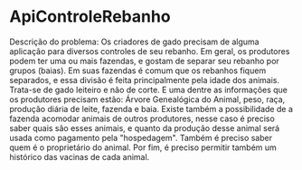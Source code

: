 # ApiControleRebanho
Descrição do problema:
Os criadores de gado precisam de alguma aplicação para diversos controles de seu rebanho. Em geral, os produtores podem ter uma ou mais fazendas, e gostam de separar seu rebanho por grupos (baias). Em suas fazendas é comum que os rebanhos fiquem separados, e essa divisão é feita principalmente pela idade dos animais.
Trata-se de gado leiteiro e não de corte. E uma dentre as informações que os produtores precisam estão: Árvore Genealógica do Animal, peso, raça, produção diária de leite, fazenda e baia. Existe também a possibilidade de a fazenda acomodar animais de outros produtores, nesse caso é preciso saber quais são esses animais, e quanto da produção desse animal será usada como pagamento pela "hospedagem". Também é preciso saber quem é o proprietário do animal.
Por fim, é preciso permitir também um histórico das vacinas de cada animal.
